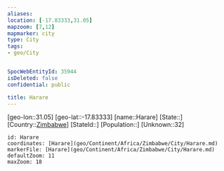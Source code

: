 ```yaml
---
aliases: 
location: [-17.83333,31.05]
mapzoom: [7,12] 
mapmarker: city 
type: City
tags:
- geo/City


SpocWebEntityId: 35944
isDeleted: false
confidential: public

title: Harare
---
```

[geo-lon::31.05]
[geo-lat::-17.83333]
[name::Harare]
[State::]
[Country::[Zimbabwe](geo/Continent/Africa/Zimbabwe.md)]
[StateId::]
[Population::]
[Unknown::32]


```leaflet
id: Harare
coordinates: [Harare](geo/Continent/Africa/Zimbabwe/City/Harare.md)
markerFile: [Harare](geo/Continent/Africa/Zimbabwe/City/Harare.md)
defaultZoom: 11 
maxZoom: 18
```


